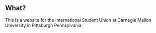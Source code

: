 ## What?

This is a website for the International Student Union at Carnegie Mellon University in Pittsburgh Pennsylvania.